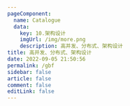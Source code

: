 ```yaml
---
pageComponent: 
  name: Catalogue
  data: 
    key: 10.架构设计
    imgUrl: /img/more.png
    description: 高并发、分布式、架构设计
title: 高并发、分布式、架构设计
date: 2022-09-05 21:50:56
permalink: /gbf
sidebar: false
article: false
comment: false
editLink: false
---
```

